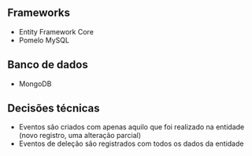
## Frameworks
- Entity Framework Core
- Pomelo MySQL

## Banco de dados
- MongoDB

## Decisões técnicas
- Eventos são criados com apenas aquilo que foi realizado na entidade (novo registro, uma alteração parcial)
- Eventos de deleção são registrados com todos os dados da entidade